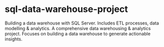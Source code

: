 # sql-data-warehouse-project
Building a data warehouse with SQL Server. Includes ETL processes, data modelling & analytics.
A comprehensive data warehousing & analytics project. Focuses on building a data warehouse to generate actionable insights.
